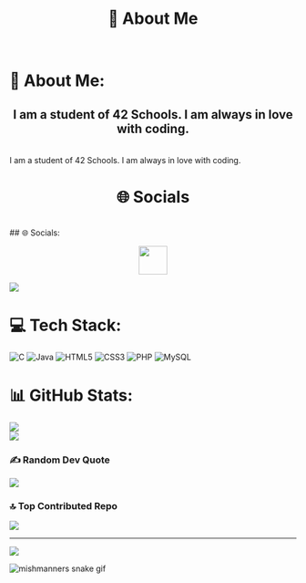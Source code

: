 <h1 align="center">💫 About Me</h1><br>

# 💫 About Me:
<h2 align="center">I am a student of 42 Schools. I am always in love with coding.</h2><br>
I am a student of 42 Schools. I am always in love with coding.

<h1 align="center">🌐 Socials</h1><br>
## 🌐 Socials:
<p align="center">
  <a href="[https://getbootstrap.com/](https://instagram.com/n4zerati)">
    <img src="https://img.shields.io/badge/Instagram-%23E4405F.svg?logo=Instagram&logoColor=white"  width="50" height="50">
  </a>
</p>
<div><a href="https://instagram.com/n4zerati">

<img   aling  src="https://img.shields.io/badge/Instagram-%23E4405F.svg?logo=Instagram&logoColor=white"></a></div>


# 💻 Tech Stack:
![C](https://img.shields.io/badge/c-%2300599C.svg?style=for-the-badge&logo=c&logoColor=white) ![Java](https://img.shields.io/badge/java-%23ED8B00.svg?style=for-the-badge&logo=openjdk&logoColor=white) ![HTML5](https://img.shields.io/badge/html5-%23E34F26.svg?style=for-the-badge&logo=html5&logoColor=white) ![CSS3](https://img.shields.io/badge/css3-%231572B6.svg?style=for-the-badge&logo=css3&logoColor=white) ![PHP](https://img.shields.io/badge/php-%23777BB4.svg?style=for-the-badge&logo=php&logoColor=white) ![MySQL](https://img.shields.io/badge/mysql-4479A1.svg?style=for-the-badge&logo=mysql&logoColor=white)
# 📊 GitHub Stats:
![](https://github-readme-stats.vercel.app/api?username=mehmetdonmezz&theme=dark&hide_border=false&include_all_commits=false&count_private=false)<br/>
![](https://nirzak-streak-stats.vercel.app/?user=mehmetdonmezz&theme=dark&hide_border=false)<br/>

### ✍️ Random Dev Quote
![](https://quotes-github-readme.vercel.app/api?type=horizontal&theme=gruvbox)

### 🔝 Top Contributed Repo
![](https://github-contributor-stats.vercel.app/api?username=mehmetdonmezz&limit=5&theme=dark&combine_all_yearly_contributions=true)

---
[![](https://visitcount.itsvg.in/api?id=mehmetdonmezz&icon=7&color=3)](https://visitcount.itsvg.in)

![mishmanners snake gif](https://raw.githubusercontent.com/Sutil/Sutil/2b2fad3bf54522bb30c8c170591fc68ff51b69e6/github-contribution-grid-snake2.svg)
